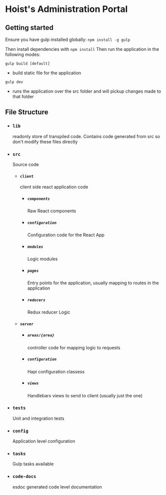 # Hoist's Administration Portal #

## Getting started
Ensure you have gulp installed globally: `npm install -g gulp`

Then install dependencies with `npm install`
Then run the application in the following modes:

`gulp build [default]`
  - build static file for the application

`gulp dev`
  - runs the application over the src folder and will pickup changes made to that folder


## File Structure

* ### `lib`
  readonly store of transpiled code. Contains code generated from src so don't modify these files directly

* ### `src`
  Source code
  * #### `client`
    client side react application code
    * ##### `components`
      Raw React components
    * ##### `configuration`
      Configuration code for the React App
    * ##### `modules`
      Logic modules
    * ##### `pages`
      Entry points for the application, usually mapping to routes in the application
    * ##### `reducers`
      Redux reducer Logic
  * #### `server`
    * ##### `areas/{area}`
      controller code for mapping logic to requests
    * ##### `configuration`
      Hapi configuration classess
    * ##### `views`
      Handlebars views to send to client (usually just the one)
* ### `tests`
  Unit and integration tests
* ### `config`
  Application level configuration
* ### `tasks`
  Gulp tasks available
* ### `code-docs`
  esdoc generated code level documentation
